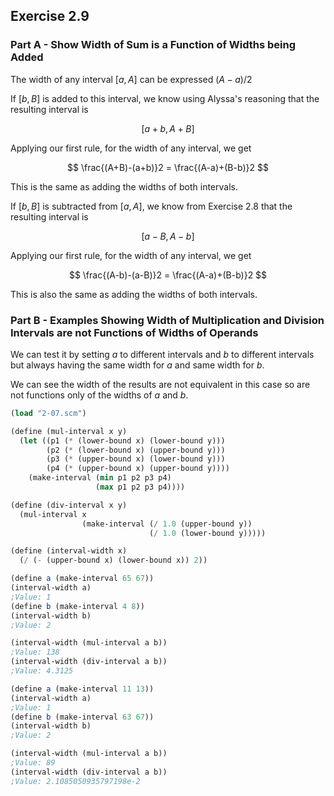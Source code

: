## Exercise 2.9

### Part A - Show Width of Sum is a Function of Widths being Added

The width of any interval $[a,A]$ can be expressed $(A-a)/2$

If $[b,B]$ is added to this interval, we know using Alyssa's reasoning that the resulting interval is

$$
[a+b,A+B]
$$

Applying our first rule, for the width of any interval, we get

$$
\frac{(A+B)-(a+b)}2 = \frac{(A-a)+(B-b)}2
$$

This is the same as adding the widths of both intervals.

If $[b,B]$ is subtracted from $[a,A]$, we know from Exercise 2.8 that the resulting interval is

$$
[a-B,A-b]
$$

Applying our first rule, for the width of any interval, we get

$$
\frac{(A-b)-(a-B)}2 = \frac{(A-a)+(B-b)}2
$$

This is also the same as adding the widths of both intervals.

### Part B - Examples Showing Width of Multiplication and Division Intervals are not Functions of Widths of Operands

We can test it by setting $a$ to different intervals and $b$ to different intervals but always having the same width for $a$ and same width for $b$.

We can see the width of the results are not equivalent in this case so are not functions only of the widths of $a$ and $b$.

``` Scheme
(load "2-07.scm")

(define (mul-interval x y)
  (let ((p1 (* (lower-bound x) (lower-bound y)))
        (p2 (* (lower-bound x) (upper-bound y)))
        (p3 (* (upper-bound x) (lower-bound y)))
        (p4 (* (upper-bound x) (upper-bound y))))
    (make-interval (min p1 p2 p3 p4)
                   (max p1 p2 p3 p4))))

(define (div-interval x y)
  (mul-interval x 
                (make-interval (/ 1.0 (upper-bound y))
                               (/ 1.0 (lower-bound y)))))

(define (interval-width x)
  (/ (- (upper-bound x) (lower-bound x)) 2))

(define a (make-interval 65 67))
(interval-width a)
;Value: 1
(define b (make-interval 4 8))
(interval-width b)
;Value: 2

(interval-width (mul-interval a b))
;Value: 138
(interval-width (div-interval a b))
;Value: 4.3125

(define a (make-interval 11 13))
(interval-width a)
;Value: 1
(define b (make-interval 63 67))
(interval-width b)
;Value: 2

(interval-width (mul-interval a b))
;Value: 89
(interval-width (div-interval a b))
;Value: 2.1085050935797198e-2
```